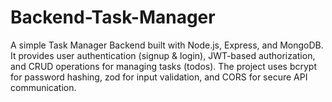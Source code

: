 # Backend-Task-Manager
A simple Task Manager Backend built with Node.js, Express, and MongoDB. It provides user authentication (signup &amp; login), JWT-based authorization, and CRUD operations for managing tasks (todos). The project uses bcrypt for password hashing, zod for input validation, and CORS for secure API communication.
